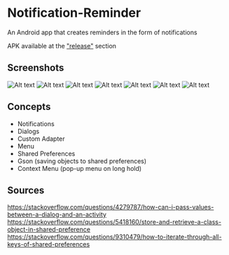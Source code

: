 # Notification-Reminder

An Android app that creates reminders in the form of notifications

APK available at the ["release"](https://github.com/alan-lam/Notification-Reminder/releases) section

## Screenshots
![Alt text](/pictures/home.png?raw=true)
![Alt text](/pictures/add.png?raw=true)
![Alt text](/pictures/edit.png?raw=true)
![Alt text](/pictures/created.png?raw=true)
![Alt text](/pictures/notification_bar.png?raw=true)
![Alt text](/pictures/lock_screen.png?raw=true)
![Alt text](/pictures/delete.png?raw=true)

## Concepts
- Notifications
- Dialogs
- Custom Adapter
- Menu
- Shared Preferences
- Gson (saving objects to shared preferences)
- Context Menu (pop-up menu on long hold)

## Sources
https://stackoverflow.com/questions/4279787/how-can-i-pass-values-between-a-dialog-and-an-activity
https://stackoverflow.com/questions/5418160/store-and-retrieve-a-class-object-in-shared-preference
https://stackoverflow.com/questions/9310479/how-to-iterate-through-all-keys-of-shared-preferences
